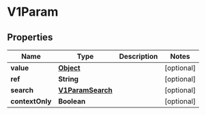 

# V1Param

## Properties

Name | Type | Description | Notes
------------ | ------------- | ------------- | -------------
**value** | [**Object**](.md) |  |  [optional]
**ref** | **String** |  |  [optional]
**search** | [**V1ParamSearch**](V1ParamSearch.md) |  |  [optional]
**contextOnly** | **Boolean** |  |  [optional]



